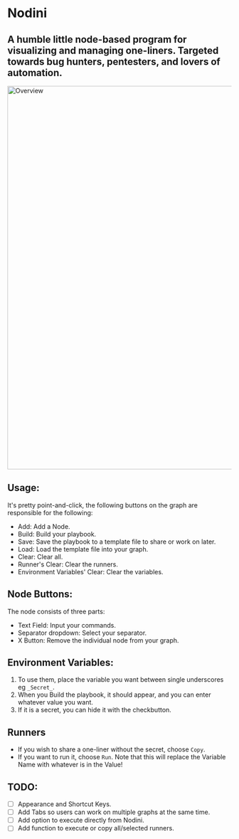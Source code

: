# Nodini
A humble little node-based program for visualizing and managing one-liners. Targeted towards bug hunters, pentesters, and lovers of automation.
---
<img width="862" alt="Overview" src="https://github.com/GerhardBotha97/Nodini/assets/53526803/cd668ce4-8e83-480d-b0fa-766141653b06">


## Usage:
It's pretty point-and-click, the following buttons on the graph are responsible for the following:
- Add: Add a Node.
- Build: Build your playbook.
- Save: Save the playbook to a template file to share or work on later.
- Load: Load the template file into your graph.
- Clear: Clear all.
- Runner's Clear: Clear the runners.
- Environment Variables' Clear: Clear the variables.


## Node Buttons:
  The node consists of three parts:
- Text Field: Input your commands.
- Separator dropdown: Select your separator.
- X Button: Remove the individual node from your graph.


## Environment Variables:
  1. To use them, place the variable you want between single underscores eg `_Secret_`.
  2. When you Build the playbook, it should appear, and you can enter whatever value you want.
  3. If it is a secret, you can hide it with the checkbutton.


## Runners
- If you wish to share a one-liner without the secret, choose `Copy`.
- If you want to run it, choose `Run`. Note that this will replace the Variable Name with whatever is in the Value!


## TODO:
- [ ] Appearance and Shortcut Keys.
- [ ] Add Tabs so users can work on multiple graphs at the same time.
- [ ] Add option to execute directly from Nodini.
- [ ] Add function to execute or copy all/selected runners.
